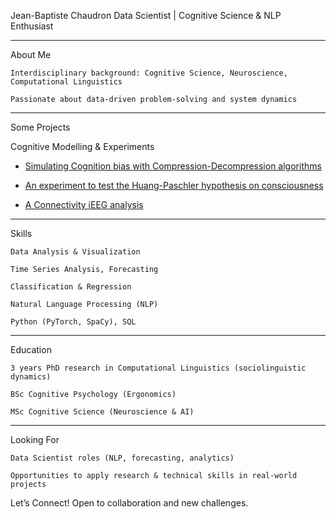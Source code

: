 Jean-Baptiste Chaudron
Data Scientist | Cognitive Science & NLP Enthusiast

--- 
About Me

    Interdisciplinary background: Cognitive Science, Neuroscience, Computational Linguistics

    Passionate about data-driven problem-solving and system dynamics

---
Some Projects

Cognitive Modelling & Experiments
    
- [Simulating Cognition bias with Compression-Decompression algorithms](https://github.com/jb-chaudron/Neural-Gas-MCMC)
    
- [An experiment to test the Huang-Paschler hypothesis on consciousness](https://github.com/jb-chaudron/Boolean-Map-Design-Optimisation)
    
- [A Connectivity iEEG analysis](https://github.com/jb-chaudron/inet-vanilla)
    
---
Skills

    Data Analysis & Visualization

    Time Series Analysis, Forecasting

    Classification & Regression

    Natural Language Processing (NLP)

    Python (PyTorch, SpaCy), SQL
---
Education

    3 years PhD research in Computational Linguistics (sociolinguistic dynamics)
    
    BSc Cognitive Psychology (Ergonomics)

    MSc Cognitive Science (Neuroscience & AI)
    
---
Looking For

    Data Scientist roles (NLP, forecasting, analytics)

    Opportunities to apply research & technical skills in real-world projects

Let’s Connect!
Open to collaboration and new challenges.
